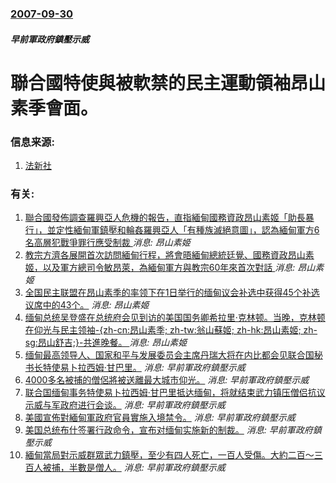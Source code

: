 ### [2007-09-30](/news/2007/09/30/index.md)

##### 早前軍政府鎮壓示威
# 聯合國特使與被軟禁的民主運動領袖昂山素季會面。




### 信息来源:

1. [法新社](https://web.archive.org/web/20071113234658/http://afp.google.com/article/ALeqM5hzxPonFWqx3KfZOBvR-olZFLf7LA)

### 有关:

1. [聯合國發佈調查羅興亞人危機的報告，直指緬甸國務資政昂山素姬「助長暴行」，並定性緬甸軍鎮壓和輪姦羅興亞人「有種族滅絕意圖」，認為緬甸軍方6名高層犯戰爭罪行應受制裁 ](/zh/news/2018/08/27/聯合國發佈調查羅興亞人危機的報告-直指緬甸國務資政昂山素姬-助長暴行-並定性緬甸軍鎮壓和輪姦羅興亞人-有種族滅絕意圖.md) _消息: 昂山素姬_
2. [教宗方濟各展開首次訪問緬甸行程，將會晤緬甸總統廷覺、國務資政昂山素姬，以及軍方總司令敏昂萊，為緬甸軍方與教宗60年來首次對話 ](/zh/news/2017/11/27/教宗方濟各展開首次訪問緬甸行程-將會晤緬甸總統廷覺-國務資政昂山素姬-以及軍方總司令敏昂萊-為緬甸軍方與教宗60年來首次.md) _消息: 昂山素姬_
3. [全国民主联盟在昂山素季的率领下在1日举行的缅甸议会补选中获得45个补选议席中的43个。](/zh/news/2012/04/3/全国民主联盟在昂山素季的率领下在1日举行的缅甸议会补选中获得45个补选议席中的43个.md) _消息: 昂山素姬_
4. [ 缅甸总统吴登盛在总统府会见到访的美国国务卿希拉里·克林顿。当晚，克林顿在仰光与民主领袖-{zh-cn:昂山素季; zh-tw:翁山蘇姬; zh-hk:昂山素姬; zh-sg:昂山舒吉;}-共進晚餐。 ](/zh/news/2011/12/1/缅甸总统吴登盛在总统府会见到访的美国国务卿希拉里-克林顿-当晚-克林顿在仰光与民主领袖-zh-cn-昂山素季-zh.md) _消息: 昂山素姬_
5. [缅甸最高领导人、国家和平与发展委员会主席丹瑞大将在内比都会见联合国秘书长特使易卜拉西姆·甘巴里。](/zh/news/2007/10/2/缅甸最高领导人-国家和平与发展委员会主席丹瑞大将在内比都会见联合国秘书长特使易卜拉西姆-甘巴里.md) _消息: 早前軍政府鎮壓示威_
6. [4000多名被捕的僧侶將被送離最大城市仰光。](/zh/news/2007/10/1/4000多名被捕的僧侶將被送離最大城市仰光.md) _消息: 早前軍政府鎮壓示威_
7. [联合国缅甸事务特使易卜拉西姆·甘巴里抵达缅甸，将就结束武力镇压僧侣抗议示威与军政府进行会谈。](/zh/news/2007/09/29/联合国缅甸事务特使易卜拉西姆-甘巴里抵达缅甸-将就结束武力镇压僧侣抗议示威与军政府进行会谈.md) _消息: 早前軍政府鎮壓示威_
8. [美國宣佈對緬甸軍政府官員實施入境禁令。](/zh/news/2007/09/28/美國宣佈對緬甸軍政府官員實施入境禁令.md) _消息: 早前軍政府鎮壓示威_
9. [美国总统布什签署行政命令，宣布对缅甸实施新的制裁。](/zh/news/2007/09/27/美国总统布什签署行政命令-宣布对缅甸实施新的制裁.md) _消息: 早前軍政府鎮壓示威_
10. [緬甸當局對示威群眾武力鎮壓，至少有四人死亡，一百人受傷。大約二百～三百人被捕，半數是僧人。](/zh/news/2007/09/26/緬甸當局對示威群眾武力鎮壓-至少有四人死亡-一百人受傷-大約二百-三百人被捕-半數是僧人.md) _消息: 早前軍政府鎮壓示威_
